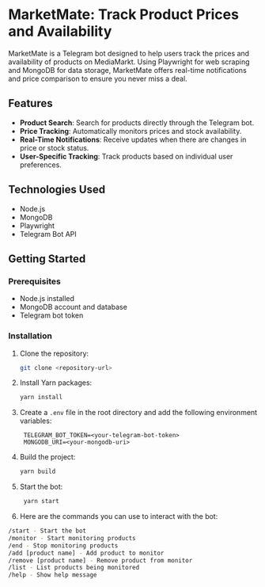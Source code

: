 # MarketMate: Track Product Prices and Availability

MarketMate is a Telegram bot designed to help users track the prices and availability of products on MediaMarkt. Using Playwright for web scraping and MongoDB for data storage, MarketMate offers real-time notifications and price comparison to ensure you never miss a deal.

## Features

- **Product Search**: Search for products directly through the Telegram bot.
- **Price Tracking**: Automatically monitors prices and stock availability.
- **Real-Time Notifications**: Receive updates when there are changes in price or stock status.
- **User-Specific Tracking**: Track products based on individual user preferences.

## Technologies Used

- Node.js
- MongoDB
- Playwright
- Telegram Bot API

## Getting Started

### Prerequisites

- Node.js installed
- MongoDB account and database
- Telegram bot token

### Installation

1. Clone the repository:
   ```bash
   git clone <repository-url>
   ```
2. Install Yarn packages:
   ```bash
   yarn install
   ```
3. Create a `.env` file in the root directory and add the following environment variables:
   ```env
    TELEGRAM_BOT_TOKEN=<your-telegram-bot-token>
    MONGODB_URI=<your-mongodb-uri>
   ```
4. Build the project:
   ```bash
   yarn build
   ```
5. Start the bot:
   ```bash
    yarn start
   ```
6. Here are the commands you can use to interact with the bot:

```bash
/start - Start the bot
/monitor - Start monitoring products
/end - Stop monitoring products
/add [product name] - Add product to monitor
/remove [product name] - Remove product from monitor
/list - List products being monitored
/help - Show help message
```
